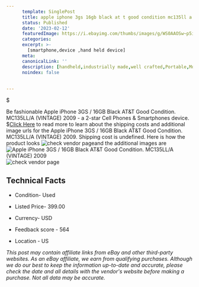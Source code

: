 ```yaml
---
      template: SinglePost
      title: apple iphone 3gs 16gb black at t good condition mc135ll a vintage 2009
      status: Published
      date: '2023-02-12'
      featuredImage: https://i.ebayimg.com/thumbs/images/g/WS0AAOSw~p5inVbd/s-l225.jpg
      categories: 
      excerpt: >-
        [smartphone,device ,hand held device]
      meta:
      canonicalLink: ''
      description: [handheld,industrially made,well crafted,Portable,Mobile,Compact,Convenient,Lightweight,Maneuverable,Man-portable,Miniature,Carriable,Hand-held,Light,Holdable,Transportable,Mobile device,Pocket-sized,On-the-go,Wireless,Cordless,Compact size,Convenient size, smartphone,device ,hand held device]
      noindex: false
      
        
---
```

$

Be fashionable Apple iPhone 3GS / 16GB Black AT&T Good Condition. MC135LL/A (VINTAGE) 2009 - a 2-star Cell Phones & Smartphones device.
$[Click Here](https://www.ebay.com/itm/314250035799?hash=item492ac30257%3Ag%3AWS0AAOSw%7Ep5inVbd&amdata=enc%3AAQAHAAAA4NHuXdOKe1N9o3uYWQMvKpDR8YbpuB6WTOV74anOagRQux629uF7mFMyqAMxk6I0rmcpC%2B5p1gASYQRDXRqakTN801Y60PQ8wB6WGZEwchukIBCbGl1eXPAUvdyDlEY7K8GE5j9ua%2BtfkkYUI%2Fqbcq2mEU%2Bb6MgVmD%2Bdq0%2FG2BxiWZmIy9YnVmWhljr8enbb9n9a8jdu4ajPsmfDG%2BQ%2BA7uP5NltYcbMC%2B3rs79iPKGQ6BzpHjaGQoiXA43bp9J6k1eLXCJ7A3AWZy%2BAFW0eT5ZPptufWgf1Px1CbJwXuZaA&mkevt=1&mkcid=1&mkrid=711-53200-19255-0&campid=%253CePNCampaignId%253E&customid=%253CreferenceId%253E&toolid=10049) to read more to learn about the shipping costs and additional image urls for the Apple iPhone 3GS / 16GB Black AT&T Good Condition. MC135LL/A (VINTAGE) 2009. Shipping cost is undefined. Here is how the product looks ![check vendor page](https://i.ebayimg.com/thumbs/images/g/WS0AAOSw~p5inVbd/s-l225.jpg)and the additional images are![Apple iPhone 3GS / 16GB Black AT&T Good Condition. MC135LL/A (VINTAGE) 2009](https://i.ebayimg.com/images/g/WS0AAOSw~p5inVbd/s-l1200.jpg)![check vendor page](https://origin-galleryplus.ebayimg.com/ws/web/314250035799_2_0_1/225x225.jpg,https://origin-galleryplus.ebayimg.com/ws/web/314250035799_3_0_1/225x225.jpg,https://origin-galleryplus.ebayimg.com/ws/web/314250035799_4_0_1/225x225.jpg,https://origin-galleryplus.ebayimg.com/ws/web/314250035799_5_0_1/225x225.jpg,https://origin-galleryplus.ebayimg.com/ws/web/314250035799_6_0_1/225x225.jpg,https://origin-galleryplus.ebayimg.com/ws/web/314250035799_7_0_1/225x225.jpg,https://origin-galleryplus.ebayimg.com/ws/web/314250035799_8_0_1/225x225.jpg,https://origin-galleryplus.ebayimg.com/ws/web/314250035799_9_0_1/225x225.jpg,https://origin-galleryplus.ebayimg.com/ws/web/314250035799_10_0_1/225x225.jpg,https://origin-galleryplus.ebayimg.com/ws/web/314250035799_11_0_1/225x225.jpg,https://origin-galleryplus.ebayimg.com/ws/web/314250035799_12_0_1/225x225.jpg)



 ## Technical Facts 



     
      

 - Condition- Used 


      

 - Listed Price- 399.00 


      

 - Currency- USD 


      

 - Feedback score - 564 


      

 - Location - US 


      
      

 *_This post may contain affiliate links from eBay and other third-party websites. As an eBay affiliate, we earn from qualifying purchases. Although we do our best to keep the information up-to-date and accurate, please check the date and all details with the vendor's website before making a purchase. Not all data may be accurate._*






